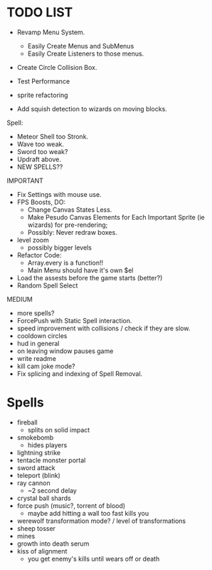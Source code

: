 TODO LIST
==============
- Revamp Menu System.
	- Easily Create Menus and SubMenus
	- Easily Create Listeners to those menus.

- Create Circle Collision Box.
- Test Performance

- sprite refactoring
- Add squish detection to wizards on moving blocks.

Spell:
- Meteor Shell too Stronk.
- Wave too weak.
- Sword too weak?
- Updraft above.
- NEW SPELLS??

IMPORTANT
- Fix Settings with mouse use.
- FPS Boosts, DO:
	- Change Canvas States Less.
	- Make Pesudo Canvas Elements for Each Important Sprite (ie wizards) for pre-rendering;
	- Possibly: Never redraw boxes.
- level zoom
  - possibly bigger levels
- Refactor Code:
  - Array.every is a function!!
  - Main Menu should have it's own $el
- Load the assests before the game starts (better?)
- Random Spell Select

MEDIUM
- more spells?
- ForcePush with Static Spell interaction.
- speed improvement with collisions / check if they are slow.
- cooldown circles
- hud in general
- on leaving window pauses game
- write readme
- kill cam joke mode?
- Fix splicing and indexing of Spell Removal.

Spells
=========
- fireball
  - splits on solid impact
- smokebomb
  - hides players
- lightning strike
- tentacle monster portal
- sword attack
- teleport (blink)
- ray cannon
  - ~2 second delay
- crystal ball shards
- force push (music?, torrent of blood)
  - maybe add hitting a wall too fast kills you
- werewolf transformation mode? / level of transformations
- sheep tosser
- mines
- growth into death serum
- kiss of alignment
  - you get enemy's kills until wears off or death
